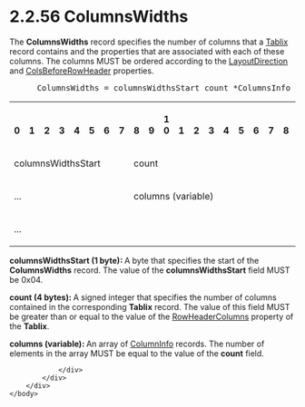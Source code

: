 <html dir="LTR" xmlns:mshelp="http://msdn.microsoft.com/mshelp" xmlns:ddue="http://ddue.schemas.microsoft.com/authoring/2003/5" xmlns:xlink="http://www.w3.org/1999/xlink" xmlns:tool="http://www.microsoft.com/tooltip">
    <head>
        <meta http-equiv="Content-Type" content="text/html; CHARSET=utf-8"></meta>
        <meta name="save" content="history"></meta>
        <title>2.2.56 ColumnsWidths</title>
        <xml>
            <mshelp:toctitle title="2.2.56 ColumnsWidths"></mshelp:toctitle>
            <mshelp:rltitle title="[MS-RPL]: ColumnsWidths"></mshelp:rltitle>
            <mshelp:keyword index="A" term="c9171558-6099-4d5f-b476-7c2a2b08e641"></mshelp:keyword>
            <mshelp:attr name="DCSext.ContentType" value="open specification"></mshelp:attr>
            <mshelp:attr name="AssetID" value="c9171558-6099-4d5f-b476-7c2a2b08e641"></mshelp:attr>
            <mshelp:attr name="TopicType" value="kbRef"></mshelp:attr>
            <mshelp:attr name="DCSext.Title" value="[MS-RPL]: ColumnsWidths" />
        </xml>
    </head>
    <body>
        <div id="header">
            <h1 class="heading">2.2.56 ColumnsWidths</h1>
        </div>
        <div id="mainSection">
            <div id="mainBody">
                <div id="allHistory" class="saveHistory"></div>
                <div id="sectionSection0" class="section" name="collapseableSection">
                    

<p>The <b>ColumnsWidths</b> record specifies the number of
columns that a <a href="f8ea94d9-d2b6-4d7f-8dc4-59faa3a98b93.md">Tablix</a>
record contains and the properties that are associated with each of these
columns. The columns MUST be ordered according to the <a href="8a4b0caa-0ddd-45d0-a9cd-6ead08e8a592.md">LayoutDirection</a> and <a href="443c2b59-bc83-4235-b282-fbb8277e326e.md">ColsBeforeRowHeader</a>
properties.           </p>

<dl>
<dd>
<div><pre> ColumnsWidths = columnsWidthsStart count *ColumnsInfo
</pre></div>
</dd></dl>

<table>
 <tr>
  <th><p><br>0</p></th>
  <th><p><br>1</p></th>
  <th><p><br>2</p></th>
  <th><p><br>3</p></th>
  <th><p><br>4</p></th>
  <th><p><br>5</p></th>
  <th><p><br>6</p></th>
  <th><p><br>7</p></th>
  <th><p><br>8</p></th>
  <th><p><br>9</p></th>
  <th><p>1<br>0</p></th>
  <th><p><br>1</p></th>
  <th><p><br>2</p></th>
  <th><p><br>3</p></th>
  <th><p><br>4</p></th>
  <th><p><br>5</p></th>
  <th><p><br>6</p></th>
  <th><p><br>7</p></th>
  <th><p><br>8</p></th>
  <th><p><br>9</p></th>
  <th><p>2<br>0</p></th>
  <th><p><br>1</p></th>
  <th><p><br>2</p></th>
  <th><p><br>3</p></th>
  <th><p><br>4</p></th>
  <th><p><br>5</p></th>
  <th><p><br>6</p></th>
  <th><p><br>7</p></th>
  <th><p><br>8</p></th>
  <th><p><br>9</p></th>
  <th><p>3<br>0</p></th>
  <th><p><br>1</p></th>
 </tr>
 <tr>
  <td colspan="8">
  <p>columnsWidthsStart</p>
  </td>
  <td colspan="24">
  <p>count</p>
  </td>
 </tr>
 <tr>
  <td colspan="8">
  <p>...</p>
  </td>
  <td colspan="24">
  <p>columns
  (variable)</p>
  </td>
 </tr>
 <tr>
  <td colspan="32">
  <p>...</p>
  </td>
 </tr>
</table>

<p><b>columnsWidthsStart (1 byte): </b>A byte that
specifies the start of the <b>ColumnsWidths</b> record. The value of the <b>columnsWidthsStart</b>
field MUST be 0x04.</p>

<p><b>count (4 bytes): </b>A signed integer that
specifies the number of columns contained in the corresponding <b>Tablix</b>
record. The value of this field MUST be greater than or equal to the value of
the <a href="42634623-18e2-49c5-b147-2464b4cadc1a.md">RowHeaderColumns</a>
property of the <b>Tablix</b>.</p>

<p><b>columns (variable): </b>An array of <a href="1934744d-2f37-4b7a-867d-a0bd684f6d3d.md">ColumnInfo</a> records. The
number of elements in the array MUST be equal to the value of the <b>count</b>
field. </p>


                </div>
            </div>
        </div>
    </body>
</html>